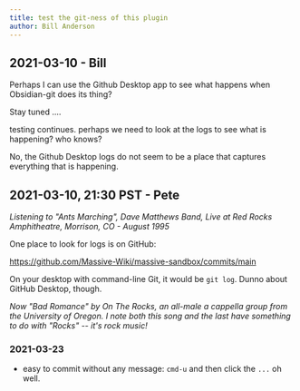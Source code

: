 ```yaml
---
title: test the git-ness of this plugin
author: Bill Anderson
---
```


## 2021-03-10 - Bill

Perhaps I can use the Github Desktop app to see what happens when Obsidian-git does its thing?

Stay tuned ....

testing continues.
perhaps we need to look at the logs to see what is happening?
who knows?

No, the Github Desktop logs do not seem to be a place that captures everything that is happening.

## 2021-03-10, 21:30 PST - Pete

*Listening to "Ants Marching", Dave Matthews Band, Live at Red Rocks Amphitheatre, Morrison, CO - August 1995*

One place to look for logs is on GitHub:

https://github.com/Massive-Wiki/massive-sandbox/commits/main

On your desktop with command-line Git, it would be `git log`. Dunno about GitHub Desktop, though.

*Now "Bad Romance" by On The Rocks, an all-male a cappella group from the University of Oregon.  I note both this song and the last have something to do with "Rocks" -- it's rock music!*

### 2021-03-23
- easy to commit without any message: `cmd-u` and then click the `...` oh well.

